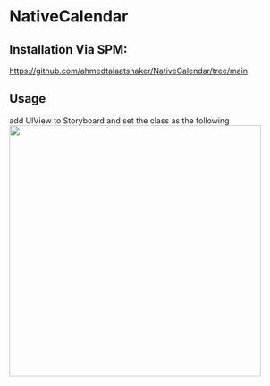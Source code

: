 # NativeCalendar

## Installation Via SPM:
https://github.com/ahmedtalaatshaker/NativeCalendar/tree/main

## Usage

add UIView to Storyboard and set the class as the following
      <img src="https://drive.google.com/file/d/1A8-FTyBDMHfMQ29K-jit8TkZcmC2Biak/view?usp=share_link" height="450">
